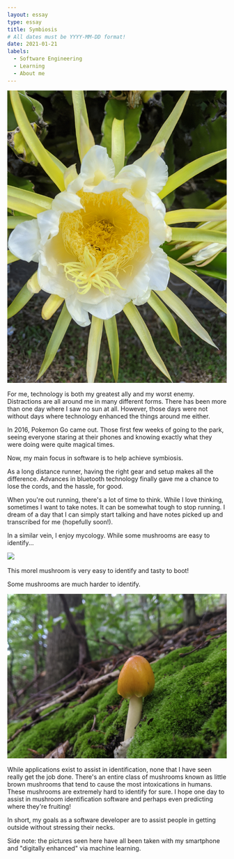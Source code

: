 ```yaml
---
layout: essay
type: essay
title: Symbiosis
# All dates must be YYYY-MM-DD format!
date: 2021-01-21
labels:
  - Software Engineering
  - Learning
  - About me
---
```


<div class="ui medium rounded images">
  <img class="ui image" src="../images/dragonfruit.jpg">
</div>

For me, technology is both my greatest ally and my worst enemy. Distractions are all around me in many different forms. There has been more than one day where I saw no sun at all. However, those days were not without days where technology enhanced the things around me either.  

In 2016, Pokemon Go came out. Those first few weeks of going to the park, seeing everyone staring at their phones and knowing exactly what they were doing were quite magical times.  

Now, my main focus in software is to help achieve symbiosis.  

As a long distance runner, having the right gear and setup makes all the difference. Advances in bluetooth technology finally gave me a chance to lose the cords, and the hassle, for good.  

When you're out running, there's a lot of time to think. While I love thinking, sometimes I want to take notes. It can be somewhat tough to stop running. I dream of a day that I can simply start talking and have notes picked up and transcribed for me (hopefully soon!).  

In a similar vein, I enjoy mycology. While some mushrooms are easy to identify...  

<div class="ui medium rounded images">
  <img class="ui image" src="../images/morel.jpg">
</div>

This morel mushroom is very easy to identify and tasty to boot!  

Some mushrooms are much harder to identify.  

<div class="ui medium rounded images">
  <img class="ui image" src="../images/mush.jpg">
</div>

While applications exist to assist in identification, none that I have seen really get the job done. There's an entire class of mushrooms known as little brown mushrooms that tend to cause the most intoxications in humans. These mushrooms are extremely hard to identify for sure. I hope one day to assist in mushroom identification software and perhaps even predicting where they're fruiting!  

In short, my goals as a software developer are to assist people in getting outside without stressing their necks.

Side note: the pictures seen here have all been taken with my smartphone and "digitally enhanced" via machine learning.  





